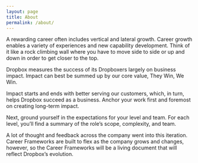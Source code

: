 ```yaml
---
layout: page
title: About
permalink: /about/
---
```

A rewarding career often includes vertical and lateral growth. Career growth enables a variety of experiences and new capability development. Think of it like a rock climbing wall where you have to move side to side or up and down in order to get closer to the top.

Dropbox measures the success of its Dropboxers largely on business impact. Impact can best be summed up by our core value, They Win, We Win.
 
Impact starts and ends with better serving our customers, which, in turn, helps Dropbox succeed as a business. Anchor your work first and foremost on creating long-term impact.
 
Next, ground yourself in the expectations for your level and team. For each level, you’ll find a summary of the role’s scope, complexity, and team.

A lot of thought and feedback across the company went into this iteration. Career Frameworks are built to flex as the company grows and changes, however, so the Career Frameworks will be a living document that will reflect Dropbox’s evolution.



